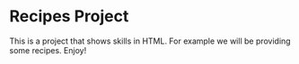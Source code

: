 # Recipes Project

This is a project that shows skills in HTML. For example we will be providing some recipes. Enjoy!

